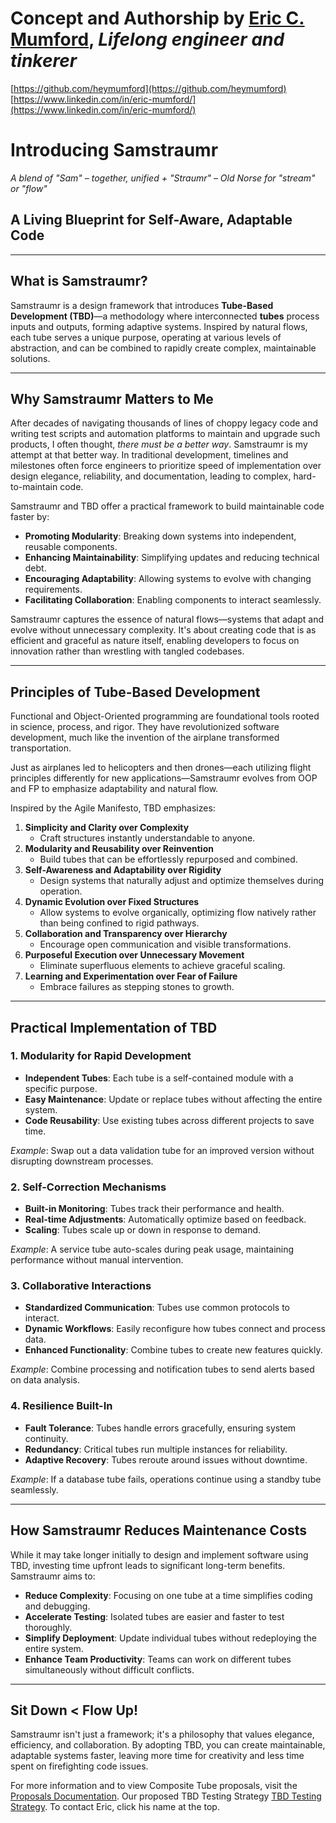 # Concept and Authorship by [Eric C. Mumford](mailto:heymumford@samstraumr.org), *Lifelong engineer and tinkerer*

[https://github.com/heymumford](https://github.com/heymumford)
[https://www.linkedin.com/in/eric-mumford/](https://www.linkedin.com/in/eric-mumford/)

# Introducing Samstraumr

*A blend of "Sam" – together, unified + "Straumr" – Old Norse for "stream" or "flow"*

## A Living Blueprint for Self-Aware, Adaptable Code

---

## What is Samstraumr?

Samstraumr is a design framework that introduces **Tube-Based Development (TBD)**—a methodology where interconnected **tubes** process inputs and outputs, forming adaptive systems. Inspired by natural flows, each tube serves a unique purpose, operating at various levels of abstraction, and can be combined to rapidly create complex, maintainable solutions.

---

## Why Samstraumr Matters to Me

After decades of navigating thousands of lines of choppy legacy code and writing test scripts and automation platforms to maintain and upgrade such products, I often thought, *there must be a better way*. Samstraumr is my attempt at that better way. 
In traditional development, timelines and milestones often force engineers to prioritize speed of implementation over design elegance, reliability, and documentation, leading to complex, hard-to-maintain code.

Samstraumr and TBD offer a practical framework to build maintainable code faster by:

- **Promoting Modularity**: Breaking down systems into independent, reusable components.
- **Enhancing Maintainability**: Simplifying updates and reducing technical debt.
- **Encouraging Adaptability**: Allowing systems to evolve with changing requirements.
- **Facilitating Collaboration**: Enabling components to interact seamlessly.

Samstraumr captures the essence of natural flows—systems that adapt and evolve without unnecessary complexity. It's about creating code that is as efficient and graceful as nature itself, enabling developers to focus on innovation rather than wrestling with tangled codebases.

---

## Principles of Tube-Based Development

Functional and Object-Oriented programming are foundational tools rooted in science, process, and rigor. They have revolutionized software development, much like the invention of the airplane transformed transportation.

Just as airplanes led to helicopters and then drones—each utilizing flight principles differently for new applications—Samstraumr evolves from OOP and FP to emphasize adaptability and natural flow.

Inspired by the Agile Manifesto, TBD emphasizes:

1. **Simplicity and Clarity over Complexity**
    - Craft structures instantly understandable to anyone.
2. **Modularity and Reusability over Reinvention**
    - Build tubes that can be effortlessly repurposed and combined.
3. **Self-Awareness and Adaptability over Rigidity**
    - Design systems that naturally adjust and optimize themselves during operation.
4. **Dynamic Evolution over Fixed Structures**
    - Allow systems to evolve organically, optimizing flow natively rather than being confined to rigid pathways.
5. **Collaboration and Transparency over Hierarchy**
    - Encourage open communication and visible transformations.
6. **Purposeful Execution over Unnecessary Movement**
    - Eliminate superfluous elements to achieve graceful scaling.
7. **Learning and Experimentation over Fear of Failure**
    - Embrace failures as stepping stones to growth.

---

## Practical Implementation of TBD

### 1. Modularity for Rapid Development

- **Independent Tubes**: Each tube is a self-contained module with a specific purpose.
- **Easy Maintenance**: Update or replace tubes without affecting the entire system.
- **Code Reusability**: Use existing tubes across different projects to save time.

*Example*: Swap out a data validation tube for an improved version without disrupting downstream processes.

### 2. Self-Correction Mechanisms

- **Built-in Monitoring**: Tubes track their performance and health.
- **Real-time Adjustments**: Automatically optimize based on feedback.
- **Scaling**: Tubes scale up or down in response to demand.

*Example*: A service tube auto-scales during peak usage, maintaining performance without manual intervention.

### 3. Collaborative Interactions

- **Standardized Communication**: Tubes use common protocols to interact.
- **Dynamic Workflows**: Easily reconfigure how tubes connect and process data.
- **Enhanced Functionality**: Combine tubes to create new features quickly.

*Example*: Combine processing and notification tubes to send alerts based on data analysis.

### 4. Resilience Built-In

- **Fault Tolerance**: Tubes handle errors gracefully, ensuring system continuity.
- **Redundancy**: Critical tubes run multiple instances for reliability.
- **Adaptive Recovery**: Tubes reroute around issues without downtime.

*Example*: If a database tube fails, operations continue using a standby tube seamlessly.

---

## How Samstraumr Reduces Maintenance Costs

While it may take longer initially to design and implement software using TBD, investing time upfront leads to significant long-term benefits. Samstraumr aims to:

- **Reduce Complexity**: Focusing on one tube at a time simplifies coding and debugging.
- **Accelerate Testing**: Isolated tubes are easier and faster to test thoroughly.
- **Simplify Deployment**: Update individual tubes without redeploying the entire system.
- **Enhance Team Productivity**: Teams can work on different tubes simultaneously without difficult conflicts.

---

## Sit Down < Flow Up!

Samstraumr isn't just a framework; it's a philosophy that values elegance, efficiency, and collaboration. By adopting TBD, you can create maintainable, adaptable systems faster, leaving more time for creativity and less time spent on firefighting code issues.

For more information and to view Composite Tube proposals, visit the [Proposals Documentation](./Samstraumr/docs/proposals).
Our proposed TBD Testing Strategy [TBD Testing Strategy](./Samstraumr/docs/proposals/SamstraumrTestingStrategy.md).
To contact Eric, click his name at the top.
